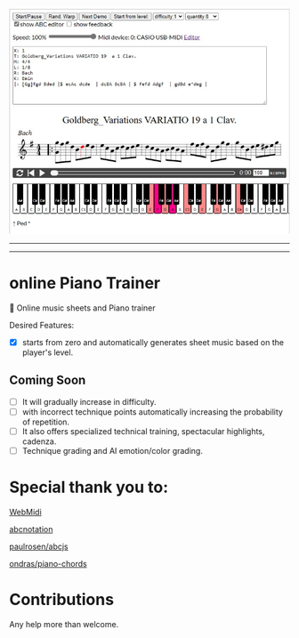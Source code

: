 ![onlinePianoTrainer](https://github.com/ioying/ioying.github.io/blob/main/images/keyboard.jpg?raw=true)
****************************************************************
****************************************************************
# online Piano Trainer
:musical_keyboard: Online music sheets and Piano trainer

Desired Features:

- [x] starts from zero and automatically generates sheet music based on the player's level.
## Coming Soon
- [ ] It will gradually increase in difficulty.
- [ ] with incorrect technique points automatically increasing the probability of repetition.
- [ ] It also offers specialized technical training, spectacular highlights, cadenza.
- [ ] Technique grading and AI emotion/color grading.

# Special thank you to:

[WebMidi](https://github.com/djipco/webmidi)

[abcnotation](https://abcnotation.com)

[paulrosen/abcjs](https://github.com/paulrosen/abcjs)

[ondras/piano-chords](https://github.com/ondras/piano-chords)

# Contributions

Any help more than welcome.

